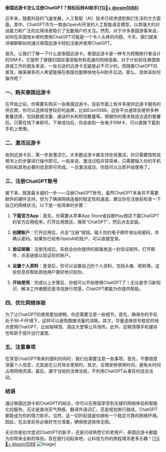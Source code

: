 **泰国远游卡怎么注册ChatGPT？轻松玩转AI助手[[TG💪+ @esim1088](https://t.me/s/esim1088)]**

近年来，随着科技的飞速发展，人工智能（AI）技术已经渗透到我们生活的方方面面。其中，ChatGPT作为一款由OpenAI开发的人工智能语言模型，以其强大的对话能力和广泛的应用场景吸引了无数用户的关注。然而，对于许多泰国游客来说，如何在异国他乡顺利使用ChatGPT可能是一个令人头疼的问题。今天，我们就来详细聊聊如何通过泰国远游卡轻松注册并使用ChatGPT。

首先，让我们了解一下什么是泰国远游卡。泰国远游卡是一种专为短期旅行者设计的SIM卡，它提供了便捷的国际漫游服务和高速的网络连接。对于计划前往泰国旅游或工作的朋友来说，一张合适的远游卡无疑是必不可少的。而随着ChatGPT的普及，越来越多的人希望能够在泰国也能畅快地与AI助手互动。那么，具体该如何操作呢？

### **一、购买泰国远游卡**

在开始之前，你需要先购买一张泰国远游卡。目前市面上有许多提供远游卡服务的供应商，你可以选择信誉较好的品牌，比如Esim1088。这些平台通常会提供多种套餐选择，包括数据流量、通话时长和短信数量等。根据你的需求挑选合适的套餐后，只需在线下单即可。下单成功后，你会收到一张电子SIM卡，可以直接下载到手机上使用。

### **二、激活远游卡**

收到远游卡后，第一步是激活它。大多数远游卡都支持在线激活，你只需要按照说明书上的步骤进行操作即可。一般来说，激活过程非常简单，只需要输入你的手机号码和其他必要的信息即可完成。一旦激活成功，你就可以立即开始使用了。

### **三、注册ChatGPT账号**

接下来，就是最关键的一步——注册ChatGPT账号。虽然ChatGPT本身并不需要额外的硬件支持，但为了确保网络连接的稳定性和速度，建议你在注册前检查一下自己的网络状况。以下是一些简单的步骤：

1. **下载官方App**：首先，你需要从苹果App Store或谷歌Play商店下载ChatGPT的官方应用程序。打开应用商店，搜索“ChatGPT”，然后点击安装。

2. **创建账户**：打开应用后，点击“注册”按钮。输入你的电子邮件地址和密码，并确认密码。如果你已经有OpenAI的账户，可以直接登录。

3. **验证邮箱**：注册完成后，系统会向你提供的邮箱发送一封验证邮件。打开邮件，点击链接以验证你的账户。

4. **设置个人资料**：登录后，你可以设置自己的个人资料，包括头像、昵称等。这些信息将帮助其他用户更好地识别你。

5. **开始使用**：完成以上步骤后，你就可以开始使用ChatGPT了！无论是学习新知识、解决工作难题还是寻找旅行灵感，ChatGPT都能为你提供帮助。

### **四、优化网络体验**

为了让ChatGPT的使用更加顺畅，你还需要注意一些细节。首先，确保你的手机处于Wi-Fi环境下，这样可以避免数据流量的消耗。其次，尽量选择信号稳定的地点使用ChatGPT，比如咖啡馆、酒店大堂等公共场所。此外，定期清理手机缓存也有助于提升运行速度。

### **五、注意事项**

在享受ChatGPT带来的便利的同时，我们也需要注意一些事项。首先，不要随意泄露个人信息，尤其是在公共场合使用时。其次，合理安排使用时间，避免长时间占用网络资源。最后，遵守当地的法律法规，不利用ChatGPT从事任何违法活动。

### **结语**

通过泰国远游卡和ChatGPT的结合，你可以在泰国享受到无缝的网络体验和智能化的服务。无论是查询天气预报、翻译外语词汇，还是规划旅行路线，ChatGPT都能成为你的得力助手。当然，这一切的前提是你拥有一个稳定可靠的网络环境。因此，在出发前务必做好充分准备，确保旅途愉快无阻。

无论你是初次尝试ChatGPT的新手，还是已经熟悉它的老用户，泰国远游卡都能为你带来全新的体验。现在就行动起来吧，让科技为你的旅程增添更多乐趣！[[TG💪+ @esim1088](https://t.me/s/esim1088) ![Image](https://i.postimg.cc/4NQfJmqS/Snipaste-2025-05-13-00-14-12.png)]